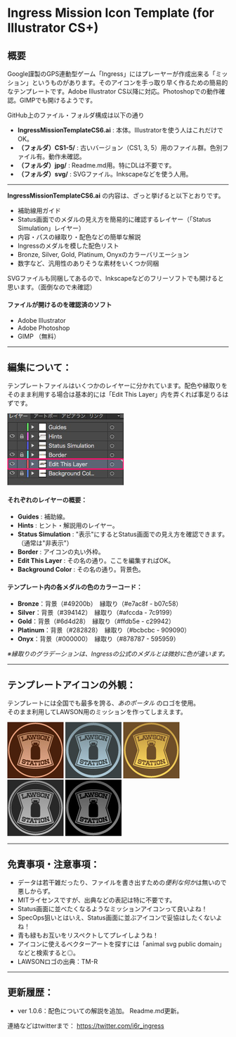 # Ingress Mission Icon Template (for Illustrator CS+)
## 概要

Google謹製のGPS連動型ゲーム「Ingress」にはプレーヤーが作成出来る「ミッション」というものがあります。そのアイコンを手っ取り早く作るための簡易的なテンプレートです。Adobe Illustrator CS以降に対応。Photoshopでの動作確認。GIMPでも開けるようです。

GitHub上のファイル・フォルダ構成は以下の通り
  - **IngressMissionTemplateCS6.ai** : 本体。Illustratorを使う人はこれだけでOK。
  - **（フォルダ）CS1-5/** : 古いバージョン（CS1, 3, 5）用のファイル群。色別ファイル有。動作未確認。 
  - **（フォルダ）jpg/** : Readme.md用。特にDLは不要です。
  - **（フォルダ）svg/** : SVGファイル。Inkscapeなどを使う人用。


----
**IngressMissionTemplateCS6.ai** の内容は、ざっと挙げると以下とおりです。
  - 補助線用ガイド
  - Status画面でのメダルの見え方を簡易的に確認するレイヤー（「Status Simulation」レイヤー）
  - 内容・パスの縁取り・配色などの簡単な解説
  - Ingressのメダルを模した配色リスト
  - Bronze, Silver, Gold, Platinum, Onyxのカラーバリエーション
  - 数字など、汎用性のありそうな素材をいくつか同梱

SVGファイルも同梱してあるので、Inkscapeなどのフリーソフトでも開けると思います。（面倒なので未確認）

#### ファイルが開けるのを確認済のソフト
  - Adobe Illustrator
  - Adobe Photoshop
  - GIMP （無料）

----

## 編集について：

テンプレートファイルはいくつかのレイヤーに分かれています。配色や縁取りをそのまま利用する場合は基本的には「Edit This Layer」内を弄くれば事足りるはずです。

![Edit This Layer](https://raw.githubusercontent.com/i6r-ingress/Ingress-Mission-Icon-Template/master/jpg/Readme_Layer.jpg)  


#### それぞれのレイヤーの概要：

  - **Guides** : 補助線。
  - **Hints** : ヒント・解説用のレイヤー。
  - **Status Simulation** : "表示"にするとStatus画面での見え方を確認できます。（通常は"非表示"）
  - **Border** : アイコンの丸い外枠。
  - **Edit This Layer** : その名の通り。ここを編集すればOK。
  - **Background Color** : その名の通り。背景色。


#### テンプレート内の各メダルの色のカラーコード：

  - **Bronze**：背景（#49200b）　縁取り（#e7ac8f - b07c58）  
  - **Silver**：背景（#394142）　縁取り（#afccda - 7c9199）  
  - **Gold**：背景（#6d4d28）　縁取り（#ffdb5e - c29942）  
  - **Platinum**：背景（#282828）　縁取り（#bcbcbc - 909090）  
  - **Onyx**：背景（#000000）　縁取り（#878787 - 595959）  

*※縁取りのグラデーションは、Ingressの公式のメダルとは微妙に色が違います。*

----

## テンプレートアイコンの外観：

テンプレートには全国でも最多を誇る、*あのポータル* のロゴを使用。  
そのまま利用してLAWSON用のミッションを作ってしまえます。

![Bronze](https://raw.githubusercontent.com/i6r-ingress/Ingress-Mission-Icon-Template/master/jpg/Bronze.jpg)
![Silver](https://raw.githubusercontent.com/i6r-ingress/Ingress-Mission-Icon-Template/master/jpg/Silver.jpg)
![Gold](https://raw.githubusercontent.com/i6r-ingress/Ingress-Mission-Icon-Template/master/jpg/Gold.jpg)
![Platinum](https://raw.githubusercontent.com/i6r-ingress/Ingress-Mission-Icon-Template/master/jpg/Platinum.jpg)
![Onyx](https://raw.githubusercontent.com/i6r-ingress/Ingress-Mission-Icon-Template/master/jpg/Onyx.jpg)

----

## 免責事項・注意事項：

  - データは若干雑だったり、ファイルを書き出すための*便利な何か*は無いので悪しからず。  
  - MITライセンスですが、出典などの表記は特に不要です。
  - Status画面に並べたくなるようなミッションアイコンって良いよね！
  - SpecOps狙いとはいえ、Status画面に並ぶアイコンで妥協はしたくないよね！
  - 青も緑もお互いをリスペクトしてプレイしようね！
  - アイコンに使えるベクターアートを探すには「animal svg public domain」などと検索すると◎。
  - LAWSONロゴの出典：TM-R

----

## 更新履歴：

  - ver 1.0.6：配色についての解説を追加。 Readme.md更新。


連絡などはtwitterまで：
<https://twitter.com/i6r_ingress>
